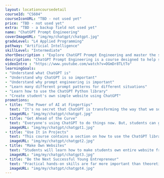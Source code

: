 ```yaml
---
layout: locationcoursedetail
courseId: "CS604"
courseIconURL: "TBD - not used yet"
price: "TBD - not used yet"
extra: "TBD - a backup field not used yet"
name: "ChatGPT Prompt Engineering"
coverImageURL: "img/my/chatgpt/chatgpt.jpg"
gradeLevel: "L4 Applied Programming"
pathway: "Artificial Intelligence"
skillLevel: "Intermediate"
shortDescription : "Explore ChatGPT Prompt Engineering and master the skills and techniques for customizing conversation generation models!"
description: "ChatGPT Prompt Engineering is a course designed to help students get the most out of ChatGPT. Get ahead of the curve by training ChatGPT to do as students command using simple but effective prompt engineering techniques."
videoIntro : "https://www.youtube.com/watch?v=OGmDr8TLtTo"
learningGoals:
- "Understand what ChatGPT is"
- "Understand why ChatGPT is so important"
- "Understand why prompt engineering is important"
- "Learn many different prompt patterns for different situations"
- "Learn how to use the ChatGPT Python library"
- "Create student's own simple website using ChatGPT"
promotions:
- title: "The Power of AI at Fingertips"
  text: "It's no secret that ChatGPT is transforming the way that we solve everyday problems. Go beyond that by learning how to make ChatGPT do nearly anything students need it to."
  imageURL: "img/my/chatgpt/chatgpt.jpg"
- title: "Get Ahead of the Curve"
  text: "Everyone's using ChatGPT to do things now. But, students can get ahead of the curve and learn advanced tips and tricks with ChatGPT to get things done quicker."
  imageURL: "img/my/chatgpt/chatgpt1.jpg"
- title: "Use It in Projects"
  text: "This course contains a section on how to use the ChatGPT library for Python. Use this library in students' own Python projects and students can submit those into competitions."
  imageURL: "img/my/chatgpt/chatgpt2.jpg"
- title: "Make Own Websites"
  text: "Students will learn how to make students own entire website from scratch, that also uses the power of ChatGPT to help users who visit."
  imageURL: "img/my/chatgpt/chatgpt3.jpg"
- title: "Be the Next Successful Young Entrepreneur"
  text: "Practical hands-on skills are far more important than theoretical knowledge. Every course is designed for students to learn how to turn an idea for a project into a practical reality through hard work. Young little entrepreneurs are developed during these challenges."
  imageURL: "img/my/chatgpt/chatgpt4.jpg"
---
```

